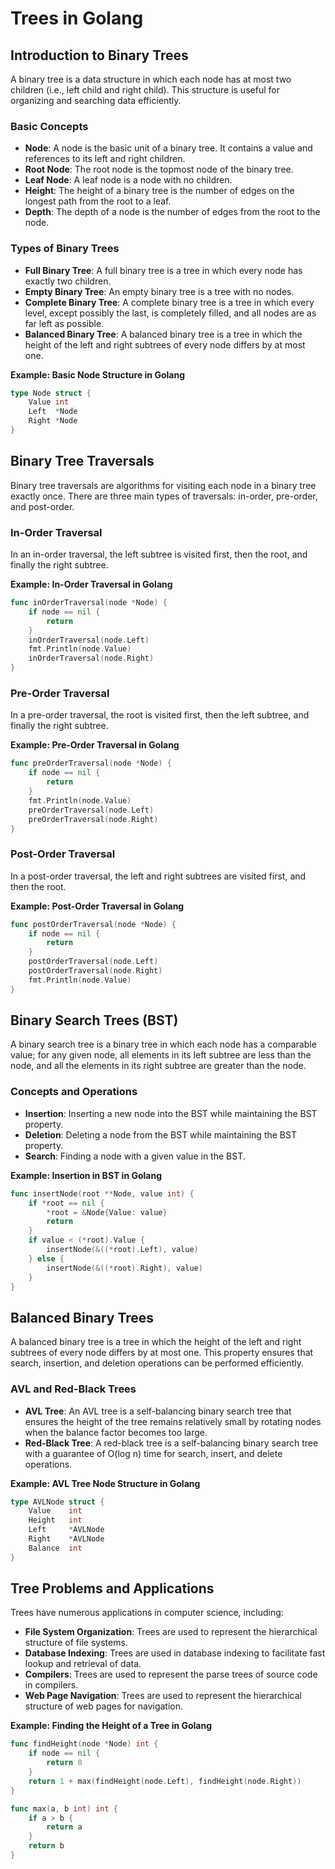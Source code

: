 # Trees in Golang

## Introduction to Binary Trees
A binary tree is a data structure in which each node has at most two children (i.e., left child and right child). This structure is useful for organizing and searching data efficiently.

### Basic Concepts
- **Node**: A node is the basic unit of a binary tree. It contains a value and references to its left and right children.
- **Root Node**: The root node is the topmost node of the binary tree.
- **Leaf Node**: A leaf node is a node with no children.
- **Height**: The height of a binary tree is the number of edges on the longest path from the root to a leaf.
- **Depth**: The depth of a node is the number of edges from the root to the node.

### Types of Binary Trees
- **Full Binary Tree**: A full binary tree is a tree in which every node has exactly two children.
- **Empty Binary Tree**: An empty binary tree is a tree with no nodes.
- **Complete Binary Tree**: A complete binary tree is a tree in which every level, except possibly the last, is completely filled, and all nodes are as far left as possible.
- **Balanced Binary Tree**: A balanced binary tree is a tree in which the height of the left and right subtrees of every node differs by at most one.

**Example: Basic Node Structure in Golang**
```go
type Node struct {
    Value int
    Left  *Node
    Right *Node
}
```

## Binary Tree Traversals
Binary tree traversals are algorithms for visiting each node in a binary tree exactly once. There are three main types of traversals: in-order, pre-order, and post-order.

### In-Order Traversal
In an in-order traversal, the left subtree is visited first, then the root, and finally the right subtree.

**Example: In-Order Traversal in Golang**
```go
func inOrderTraversal(node *Node) {
    if node == nil {
        return
    }
    inOrderTraversal(node.Left)
    fmt.Println(node.Value)
    inOrderTraversal(node.Right)
}
```

### Pre-Order Traversal
In a pre-order traversal, the root is visited first, then the left subtree, and finally the right subtree.

**Example: Pre-Order Traversal in Golang**
```go
func preOrderTraversal(node *Node) {
    if node == nil {
        return
    }
    fmt.Println(node.Value)
    preOrderTraversal(node.Left)
    preOrderTraversal(node.Right)
}
```

### Post-Order Traversal
In a post-order traversal, the left and right subtrees are visited first, and then the root.

**Example: Post-Order Traversal in Golang**
```go
func postOrderTraversal(node *Node) {
    if node == nil {
        return
    }
    postOrderTraversal(node.Left)
    postOrderTraversal(node.Right)
    fmt.Println(node.Value)
}
```

## Binary Search Trees (BST)
A binary search tree is a binary tree in which each node has a comparable value; for any given node, all elements in its left subtree are less than the node, and all the elements in its right subtree are greater than the node.

### Concepts and Operations
- **Insertion**: Inserting a new node into the BST while maintaining the BST property.
- **Deletion**: Deleting a node from the BST while maintaining the BST property.
- **Search**: Finding a node with a given value in the BST.

**Example: Insertion in BST in Golang**
```go
func insertNode(root **Node, value int) {
    if *root == nil {
        *root = &Node{Value: value}
        return
    }
    if value < (*root).Value {
        insertNode(&((*root).Left), value)
    } else {
        insertNode(&((*root).Right), value)
    }
}
```

## Balanced Binary Trees
A balanced binary tree is a tree in which the height of the left and right subtrees of every node differs by at most one. This property ensures that search, insertion, and deletion operations can be performed efficiently.

### AVL and Red-Black Trees
- **AVL Tree**: An AVL tree is a self-balancing binary search tree that ensures the height of the tree remains relatively small by rotating nodes when the balance factor becomes too large.
- **Red-Black Tree**: A red-black tree is a self-balancing binary search tree with a guarantee of O(log n) time for search, insert, and delete operations.

**Example: AVL Tree Node Structure in Golang**
```go
type AVLNode struct {
    Value    int
    Height   int
    Left     *AVLNode
    Right    *AVLNode
    Balance  int
}
```

## Tree Problems and Applications
Trees have numerous applications in computer science, including:

- **File System Organization**: Trees are used to represent the hierarchical structure of file systems.
- **Database Indexing**: Trees are used in database indexing to facilitate fast lookup and retrieval of data.
- **Compilers**: Trees are used to represent the parse trees of source code in compilers.
- **Web Page Navigation**: Trees are used to represent the hierarchical structure of web pages for navigation.

**Example: Finding the Height of a Tree in Golang**
```go
func findHeight(node *Node) int {
    if node == nil {
        return 0
    }
    return 1 + max(findHeight(node.Left), findHeight(node.Right))
}

func max(a, b int) int {
    if a > b {
        return a
    }
    return b
}
```